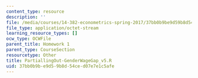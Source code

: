 ```yaml
---
content_type: resource
description: ''
file: /media/courses/14-382-econometrics-spring-2017/37bb0b9be9d59b8d54ced07e7e1c5afe_PartiallingOut-GenderWageGap_v5.R
file_type: application/octet-stream
learning_resource_types: []
ocw_type: OCWFile
parent_title: Homework 1
parent_type: CourseSection
resourcetype: Other
title: PartiallingOut-GenderWageGap_v5.R
uid: 37bb0b9b-e9d5-9b8d-54ce-d07e7e1c5afe
---
```

